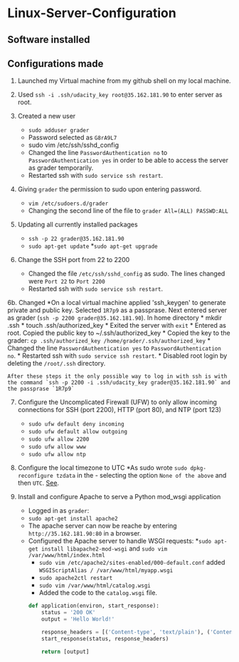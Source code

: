 # Linux-Server-Configuration



## Software installed


## Configurations made

1. Launched my Virtual machine from my github shell on my local machine.

2. Used  `ssh -i .ssh/udacity_key root@35.162.181.90` to enter server as root.

3. Created a new user
	* `sudo adduser grader`
	* Password selected as `G8rA9L7`
	* sudo vim /etc/ssh/sshd_config
	* Changed the line `PasswordAuthentication no` to `PasswordAuthentication yes` in order to be able to access the server as grader temporarily.
	* Restarted ssh with `sudo service ssh restart`.

4. Giving `grader` the permission to sudo upon entering password.
	* `vim /etc/sudoers.d/grader`
	* Changing the second line of the file to `grader All=(ALL) PASSWD:ALL`

5. Updating all currently installed packages
	* `ssh -p 22 grader@35.162.181.90`
	* `sudo apt-get update`
	*`sudo apt-get upgrade`

6. Change the SSH port from 22 to 2200
	* Changed the file `/etc/ssh/sshd_config` as sudo. The lines changed were `Port 22` to `Port 2200`
	* Restarted ssh with `sudo service ssh restart`.

6b. Changed
	*On a local virtual machine applied 'ssh_keygen' to generate private and public key. Selected `1R7p9` as a passprase. Next entered server as grader (`ssh -p 2200 grader@35.162.181.90`). In home directory
	* mkdir .ssh
	* touch .ssh/authorized_key
	* Exited the server with `exit`
	* Entered as root. Copied the public key to ~/.ssh/authorized_key
	* Copied the key to the grader: `cp .ssh/authorized_key /home/grader/.ssh/authorized_key`
	* Changed the line `PasswordAuthentication yes` to `PasswordAuthentication no`.
	* Restarted ssh with `sudo service ssh restart`.
	* Disabled root login by deleting the `/root/.ssh` directory. 

	After these steps it the only possible way to log in with ssh is with the command `ssh -p 2200 -i .ssh/udacity_key grader@35.162.181.90` and the passprase `1R7p9`


7. Configure the Uncomplicated Firewall (UFW) to only allow incoming connections for SSH (port 2200), HTTP (port 80), and NTP (port 123)
	* `sudo ufw default deny incoming`
	* `sudo ufw default allow outgoing`
	* `sudo ufw allow 2200`
	* `sudo ufw allow www`
	* `sudo ufw allow ntp`

8. Configure the local timezone to UTC
	*As sudo wrote `sudo dpkg-reconfigure tzdata` in the - selecting the option `None of the above` and then `UTC`. [See](http://askubuntu.com/questions/138423/how-do-i-change-my-timezone-to-utc-gmt).

9. Install and configure Apache to serve a Python mod_wsgi application
	* Logged in as `grader`: 
	* `sudo apt-get install apache2`
	* The apache server can now be reache by entering `http://35.162.181.90:80` in a browser.
	* Configured the Apache server to handle WSGI requests: 
		*`sudo apt-get install libapache2-mod-wsgi` and `sudo vim /var/www/html/index.html`
		* `sudo vim /etc/apache2/sites-enabled/000-default.conf` added `WSGIScriptAlias / /var/www/html/myapp.wsgi`
		* `sudo apache2ctl restart`
		* `sudo vim /var/www/html/catalog.wsgi
`
		* Added the code to the `catalog.wsgi` file.
		```python
    	def application(environ, start_response):
    		status = '200 OK'
    		output = 'Hello World!'

    		response_headers = [('Content-type', 'text/plain'), ('Content-Length', str(len(output)))]
    		start_response(status, response_headers)

    		return [output]
		```
##
